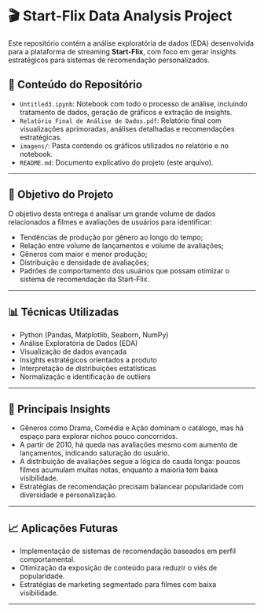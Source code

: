 # 🎬 Start-Flix Data Analysis Project

Este repositório contém a análise exploratória de dados (EDA) desenvolvida para a plataforma de streaming **Start-Flix**, com foco em gerar insights estratégicos para sistemas de recomendação personalizados.

## 📁 Conteúdo do Repositório

- `Untitled3.ipynb`: Notebook com todo o processo de análise, incluindo tratamento de dados, geração de gráficos e extração de insights.
- `Relatório Final de Análise de Dados.pdf`: Relatório final com visualizações aprimoradas, análises detalhadas e recomendações estratégicas.
- `imagens/`: Pasta contendo os gráficos utilizados no relatório e no notebook.
- `README.md`: Documento explicativo do projeto (este arquivo).

---

## 🚀 Objetivo do Projeto

O objetivo desta entrega é analisar um grande volume de dados relacionados a filmes e avaliações de usuários para identificar:

- Tendências de produção por gênero ao longo do tempo;
- Relação entre volume de lançamentos e volume de avaliações;
- Gêneros com maior e menor produção;
- Distribuição e densidade de avaliações;
- Padrões de comportamento dos usuários que possam otimizar o sistema de recomendação da Start-Flix.

---

## 📊 Técnicas Utilizadas

- Python (Pandas, Matplotlib, Seaborn, NumPy)
- Análise Exploratória de Dados (EDA)
- Visualização de dados avançada
- Insights estratégicos orientados a produto
- Interpretação de distribuições estatísticas
- Normalização e identificação de outliers

---

## 📌 Principais Insights

- Gêneros como Drama, Comédia e Ação dominam o catálogo, mas há espaço para explorar nichos pouco concorridos.
- A partir de 2010, há queda nas avaliações mesmo com aumento de lançamentos, indicando saturação do usuário.
- A distribuição de avaliações segue a lógica de cauda longa: poucos filmes acumulam muitas notas, enquanto a maioria tem baixa visibilidade.
- Estratégias de recomendação precisam balancear popularidade com diversidade e personalização.

---

## 📈 Aplicações Futuras

- Implementação de sistemas de recomendação baseados em perfil comportamental.
- Otimização da exposição de conteúdo para reduzir o viés de popularidade.
- Estratégias de marketing segmentado para filmes com baixa visibilidade.

---
